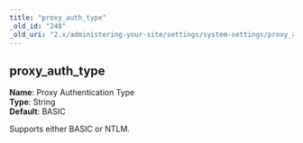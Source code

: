 ```yaml
---
title: "proxy_auth_type"
_old_id: "248"
_old_uri: "2.x/administering-your-site/settings/system-settings/proxy_auth_type"
---
```


proxy\_auth\_type
-----------------

**Name**: Proxy Authentication Type   
**Type**: String   
**Default**: BASIC

Supports either BASIC or NTLM.